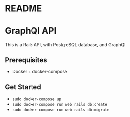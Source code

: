 # README
# GraphQl API

This is a Rails API, with PostgreSQL database, and GraphQl

## Prerequisites

* Docker + docker-compose

## Get Started

- `sudo docker-compose up`
- `sudo docker-compose run web rails db:create`
- `sudo docker-compose run web rails db:migrate`
